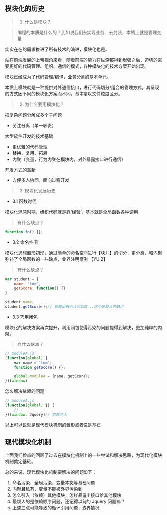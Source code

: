 ## 模块化的历史

> 1. 什么是模块？

> 编程的本质是什么的？比如说我们去实现业务、去封装，本质上就是管理变量

实实在在的需求推进了所有技术的演进，模块化也是。

站在前端发展的上帝视角来看，随着前端的能力在纵深都得到增强之后，迫切的需要更好的代码管理、组织、通信的模式，各种模块化的技术方案开始出现。

模块已经成为了代码管理/编译，业务分离的基本单元。

本质上模块就是一种提供对外通信接口，进行代码切分/组合的管理方式。其呈现的方式因不同的模块化方案而不同，基本是以文件粒度区分。


> 2. 为什么要用模块化？

把复杂问题分解成多个子问题
- 关注分离（单一职责）

大型软件开发的技术基础
- 更优雅的代码管理
- 替换、复用、拓展
- 内聚（变量，行为内聚在模块内，对外暴露接口进行通信）

开发方式的革新
- 方便多人协同，面向过程开发


> 3. 模块化发展历史

- 3.1 函数时代

模块化混沌时期，组织代码就是靠‘经验’，基本就是全局函数各种调用

> 有什么缺点？

```js
function fn() {};
```


- 3.2 命名空间

模块化思想雏形初现，通过简单的命名空间进行【块儿】的切分，更分离，和内聚弥补了全局函数的一些缺点，业界注明案例 【YUI2】

> 有什么缺点？

```js
var student = {
    name: 'tom',
    getScore: function() {}
}

student.name;
student.getScore();// 暴露出去别人可以改...这个是最大的缺点
```

- 3.3 巧用闭包
  
模块化的解决方案再次提升，利用闭包使得污染的问题提得到解决，更加纯粹的内聚。

> 有什么缺点？

```js
// moduleA.js
(function(global) {
    var name = 'tom';
    function getScore() {};

    global.moduleA = {name, getScore};
})(window)
```

怎么解决依赖的问题

```js
// moduleA.js
(function(global, $) {
    // ...
})(window, Jquery)// 依赖注入
```

以上可以说就是现代模块机制的雏形或者说是基石

## 现代模块化机制

上面我们检点的回顾了过去在模块化机制上的一些尝试和解决思路，为现代化模块机制奠定基础。

总的来说，现代模块化机制要解决的问题如下：
1. 命名污染，全局污染，变量冲突等基础问题
2. 内聚且私有，变量不能被外界污染到
3. 怎么引入（依赖）其他模块，怎样暴露出接口给其他模块
4. 最烦人的是依赖顺序问题，还记得以前的 Jquery 问题嘛？
5. 上述三点可能导致的循环引用问题，边界情况